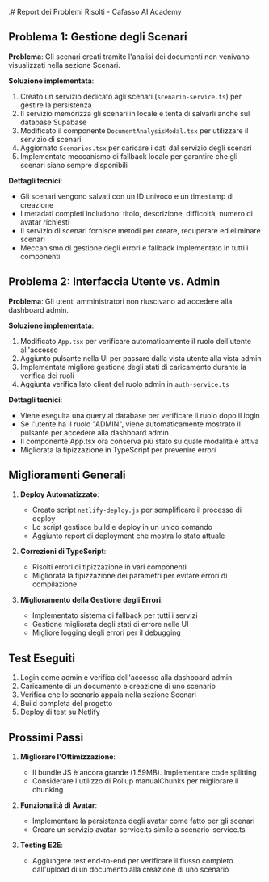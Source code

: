 .# Report dei Problemi Risolti - Cafasso AI Academy

## Problema 1: Gestione degli Scenari
**Problema**: Gli scenari creati tramite l'analisi dei documenti non venivano visualizzati nella sezione Scenari.

**Soluzione implementata**:
1. Creato un servizio dedicato agli scenari (`scenario-service.ts`) per gestire la persistenza
2. Il servizio memorizza gli scenari in locale e tenta di salvarli anche sul database Supabase
3. Modificato il componente `DocumentAnalysisModal.tsx` per utilizzare il servizio di scenari
4. Aggiornato `Scenarios.tsx` per caricare i dati dal servizio degli scenari
5. Implementato meccanismo di fallback locale per garantire che gli scenari siano sempre disponibili

**Dettagli tecnici**:
- Gli scenari vengono salvati con un ID univoco e un timestamp di creazione
- I metadati completi includono: titolo, descrizione, difficoltà, numero di avatar richiesti
- Il servizio di scenari fornisce metodi per creare, recuperare ed eliminare scenari
- Meccanismo di gestione degli errori e fallback implementato in tutti i componenti

## Problema 2: Interfaccia Utente vs. Admin
**Problema**: Gli utenti amministratori non riuscivano ad accedere alla dashboard admin.

**Soluzione implementata**:
1. Modificato `App.tsx` per verificare automaticamente il ruolo dell'utente all'accesso
2. Aggiunto pulsante nella UI per passare dalla vista utente alla vista admin
3. Implementata migliore gestione degli stati di caricamento durante la verifica dei ruoli
4. Aggiunta verifica lato client del ruolo admin in `auth-service.ts`

**Dettagli tecnici**:
- Viene eseguita una query al database per verificare il ruolo dopo il login
- Se l'utente ha il ruolo "ADMIN", viene automaticamente mostrato il pulsante per accedere alla dashboard admin
- Il componente App.tsx ora conserva più stato su quale modalità è attiva
- Migliorata la tipizzazione in TypeScript per prevenire errori

## Miglioramenti Generali
1. **Deploy Automatizzato**:
   - Creato script `netlify-deploy.js` per semplificare il processo di deploy
   - Lo script gestisce build e deploy in un unico comando
   - Aggiunto report di deployment che mostra lo stato attuale

2. **Correzioni di TypeScript**:
   - Risolti errori di tipizzazione in vari componenti
   - Migliorata la tipizzazione dei parametri per evitare errori di compilazione

3. **Miglioramento della Gestione degli Errori**:
   - Implementato sistema di fallback per tutti i servizi
   - Gestione migliorata degli stati di errore nelle UI
   - Migliore logging degli errori per il debugging

## Test Eseguiti
1. Login come admin e verifica dell'accesso alla dashboard admin
2. Caricamento di un documento e creazione di uno scenario
3. Verifica che lo scenario appaia nella sezione Scenari
4. Build completa del progetto
5. Deploy di test su Netlify

## Prossimi Passi
1. **Migliorare l'Ottimizzazione**:
   - Il bundle JS è ancora grande (1.59MB). Implementare code splitting
   - Considerare l'utilizzo di Rollup manualChunks per migliorare il chunking

2. **Funzionalità di Avatar**:
   - Implementare la persistenza degli avatar come fatto per gli scenari
   - Creare un servizio avatar-service.ts simile a scenario-service.ts

3. **Testing E2E**:
   - Aggiungere test end-to-end per verificare il flusso completo dall'upload di un documento alla creazione di uno scenario
